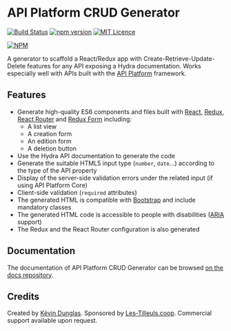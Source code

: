 # API Platform CRUD Generator

[![Build Status](https://travis-ci.org/api-platform/generate-crud.svg?branch=master)](https://travis-ci.org/api-platform/generate-crud)
[![npm version](https://badge.fury.io/js/api-platform-generate-crud.svg)](https://badge.fury.io/js/api-platform-generate-crud)
[![MIT Licence](https://badges.frapsoft.com/os/mit/mit.svg?v=103)](https://opensource.org/licenses/mit-license.php)

[![NPM](https://nodei.co/npm/api-platform-generate-crud.png?downloads=true&downloadRank=true&stars=true)](https://nodei.co/npm/api-platform-generate-crud/)

A generator to scaffold a React/Redux app with Create-Retrieve-Update-Delete features for any API exposing a Hydra documentation.
Works especially well with APIs built with the [API Platform](https://api-platform.com) framework.

## Features

* Generate high-quality ES6 components and files built with [React](https://facebook.github.io/react/), [Redux](http://redux.js.org), [React Router](https://reacttraining.com/react-router/) and [Redux Form](http://redux-form.com/) including:
  * A list view
  * A creation form
  * An edition form
  * A deletion button
* Use the Hydra API documentation to generate the code
* Generate the suitable HTML5 input type (`number`, `date`...) according to the type of the API property
* Display of the server-side validation errors under the related input (if using API Platform Core)
* Client-side validation (`required` attributes)
* The generated HTML is compatible with [Bootstrap](https://getbootstrap.com/) and include mandatory classes
* The generated HTML code is accessible to people with disabilities ([ARIA](https://www.w3.org/WAI/intro/aria) support)
* The Redux and the React Router configuration is also generated

## Documentation

The documentation of API Platform CRUD Generator can be browsed [on the docs repository](https://github.com/api-platform/docs/blob/master/index.md#api-platform-crud-generator-scaffold-a-reactredux-app-with-crud-features).

## Credits

Created by [Kévin Dunglas](https://dunglas.fr). Sponsored by [Les-Tilleuls.coop](https://les-tilleuls.coop).
Commercial support available upon request.
